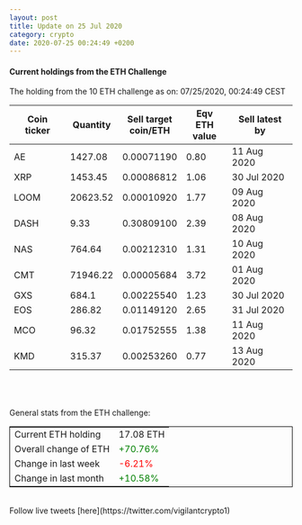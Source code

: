 ```yaml
---
layout: post
title: Update on 25 Jul 2020
category: crypto
date: 2020-07-25 00:24:49 +0200
---
```

<!-- Global site tag (gtag.js) - Google Analytics -->
<script async src="https://www.googletagmanager.com/gtag/js?id=UA-103831149-5"></script>
<script>
  window.dataLayer = window.dataLayer || [];
  function gtag(){dataLayer.push(arguments);}
  gtag('js', new Date());

  gtag('config', 'UA-103831149-5');
</script>


#### Current holdings from the ETH Challenge

The holding from the 10 ETH challenge as on: 07/25/2020, 00:24:49 CEST

|Coin ticker|Quantity|Sell target<br>coin/ETH|Eqv ETH<br>value|Sell latest by|
|-----------|--------|-----------|-----------|--------------|
AE|1427.08|  0.00071190|0.80|11 Aug 2020|
XRP|1453.45|  0.00086812|1.06|30 Jul 2020|
LOOM|20623.52|  0.00010920|1.77|09 Aug 2020|
DASH|9.33|  0.30809100|2.39|08 Aug 2020|
NAS|764.64|  0.00212310|1.31|10 Aug 2020|
CMT|71946.22|  0.00005684|3.72|01 Aug 2020|
GXS|684.1|  0.00225540|1.23|30 Jul 2020|
EOS|286.82|  0.01149120|2.65|31 Jul 2020|
MCO|96.32|  0.01752555|1.38|11 Aug 2020|
KMD|315.37|  0.00253260|0.77|13 Aug 2020|

<br>
<br>
<br>
General stats from the ETH challenge:

<table style="border:1px solid black;margin-left:auto;margin-right:auto;">
	<tbody>
	<tr>
		<td>Current ETH holding</td>
		<td>     17.08 ETH</td>
	</tr>
	<tr>
		<td>Overall change of ETH</td>
		<td><font color="green">+70.76%</font></td>
	</tr>
	<tr>
		<td>Change in last week</td>
		<td><font color="red">-6.21%</font></td>
	</tr>
	<tr>
		<td>Change in last month</td>
		<td><font color="green">+10.58%</font></td>
	</tr>
	</tbody>
</table>

<br>
Follow live tweets [here](https://twitter.com/vigilantcrypto1)
<br>
<br>